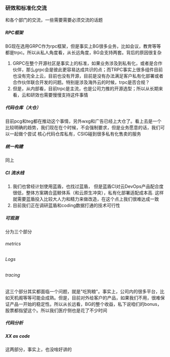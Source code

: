 ### 研效和标准化交流

和各个部门的交流，一些需要需要必须交流的话题

##### RPC框架

BG现在选用GRPC作为rpc框架，但是事实上BG很多业务，比如会议，教育等等都是trpc。所以从私人角度看，从长远角度，BG会支持两套。背后的原因很复杂

1. GRPC在整个开源社区是事实上的标准，如果业务涉及到私有化，或者是合作伙伴，那么grpc会是彼此更容易达成共识的点；而TRPC事实上很多组件目前也没有完全上云，目前也没有开源，目前是没有办法满足客户私有化部署或者合作伙伴联合开发的问题。特别是涉及海外云的时候，trpc是否合规？
2. 但是，从内部看，目前trpc是主流，也是公司力推的开源选型；所以从长期来看，云和研效也需要慢慢支持这件事情



##### 代码仓库（大仓）

目前pcg和teg都在推动这个事情，另外wxg和广告已经上大仓了。看上去是一个比较明确的趋势，我们现在在个时候，不会强制要求，但是业务愿意的话，我们可以一起做个尝试
核心代码仓库私有，CSIG碰到很多私有化售卖的服务

##### 统一构建

同上

##### CI 流水线

1. 我们也曾经计划使用蓝盾，也找过蓝盾， 但是蓝盾CI对云DevOps产品配合度很低，整体方案耦合蓝鲸体系（和云原生冲突），私有化部署适配成本高. 这样就需要蓝盾投入比较大人力和精力来做改造，在这个点上我们很难达成一致
2. 目前我们正在调研蓝盾和coding数据打通的技术可行性



##### 可观测

分为三个部分

###### metrics

###### Logs

###### tracing

这三个部分其实都面临一个问题，就是"吃狗粮"。事实上，公司内的很多平台，比如天机阁等等可能会成熟。但是，目前对外给客户的产品，如果我们不用，很难保证产品一开始的稳定性。所以从长远看，BG的整个收益，私下说咱们的bonus，股票都指望这个。所以我们医疗侧也是花了不少时间



##### 代码分析

##### XX as code

这两部分，事实上，也没啥好讲的



